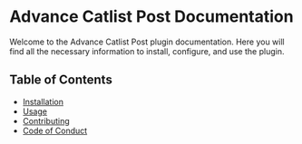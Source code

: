 # Advance Catlist Post Documentation

Welcome to the Advance Catlist Post plugin documentation. Here you will find all the necessary information to install, configure, and use the plugin.

## Table of Contents
- [Installation](INSTALL.md)
- [Usage](USAGE.md)
- [Contributing](CONTRIBUTING.md)
- [Code of Conduct](CODE_OF_CONDUCT.md)
